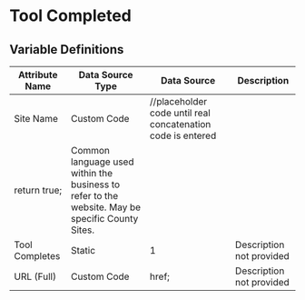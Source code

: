 # Tool Completed

### 

## Variable Definitions

| Attribute Name|Data Source Type|Data Source|Description|
| --- | --- | --- | --- |
|Site Name|Custom Code|//placeholder code until real concatenation code is entered
return true;|Common language used within the business to refer to the website. May be specific County Sites.|
|Tool Completes|Static|1|Description not provided|
|URL (Full)|Custom Code|href;|Description not provided|



